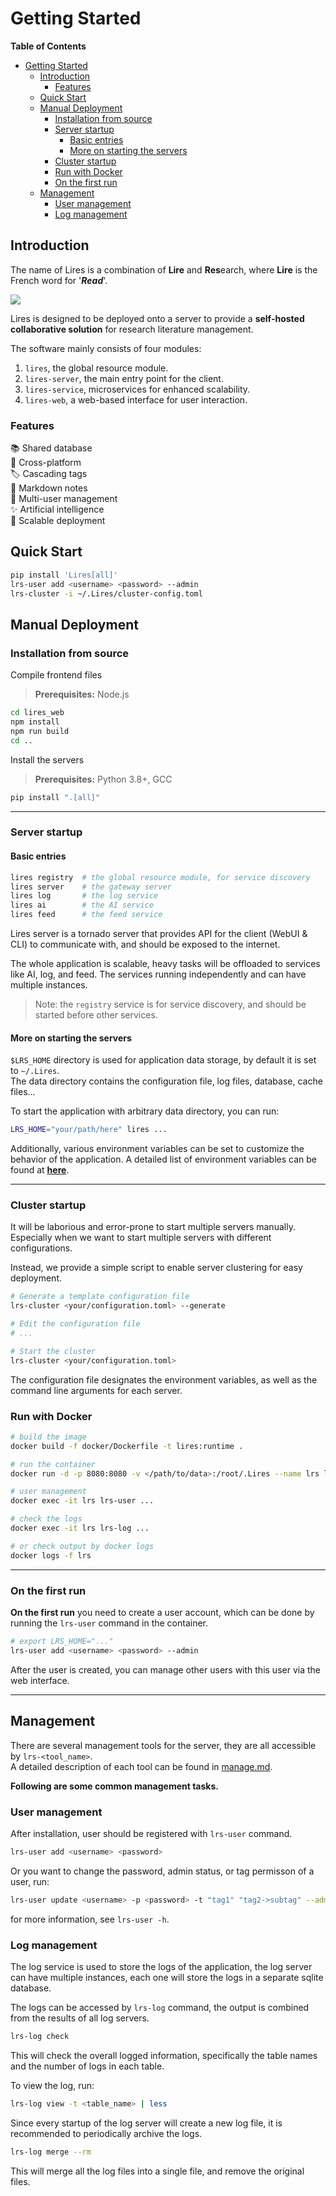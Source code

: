 # Getting Started

<!-- > [!WARNING]  
> This document is for version 1.3.9, needs update.   -->

<!-- START doctoc generated TOC please keep comment here to allow auto update -->
<!-- DON'T EDIT THIS SECTION, INSTEAD RE-RUN doctoc TO UPDATE -->
**Table of Contents**

- [Getting Started](#getting-started)
  - [Introduction](#introduction)
    - [Features](#features)
  - [Quick Start](#quick-start)
  - [Manual Deployment](#manual-deployment)
    - [Installation from source](#installation-from-source)
    - [Server startup](#server-startup)
      - [Basic entries](#basic-entries)
      - [More on starting the servers](#more-on-starting-the-servers)
    - [Cluster startup](#cluster-startup)
    - [Run with Docker](#run-with-docker)
    - [On the first run](#on-the-first-run)
  - [Management](#management)
    - [User management](#user-management)
    - [Log management](#log-management)

<!-- END doctoc generated TOC please keep comment here to allow auto update -->

## Introduction

The name of Lires is a combination of **Lire** and **Res**earch, where **Lire** is the French word for '***Read***'.

![](https://limengxun-imagebed.oss-cn-wuhan-lr.aliyuncs.com/pic/lires_v1.7.3.png)

Lires is designed to be deployed onto a server to provide a **self-hosted collaborative solution** for research literature management.

The software mainly consists of four modules:  
1. `lires`, the global resource module.
2. `lires-server`, the main entry point for the client.
3. `lires-service`, microservices for enhanced scalability. 
4. `lires-web`, a web-based interface for user interaction.

### Features
📚 Shared database  
🔄 Cross-platform  
🏷️ Cascading tags    
📝 Markdown notes  
👥 Multi-user management  
✨ Artificial intelligence  
🚀 Scalable deployment  

## Quick Start

```sh
pip install 'Lires[all]'
lrs-user add <username> <password> --admin
lrs-cluster -i ~/.Lires/cluster-config.toml
```


## Manual Deployment

### Installation from source
Compile frontend files
> **Prerequisites:**  Node.js
```bash
cd lires_web
npm install
npm run build
cd ..
```
Install the servers
> **Prerequisites:**  Python 3.8+, GCC
```bash
pip install ".[all]"
```
---
### Server startup

#### Basic entries
```bash
lires registry  # the global resource module, for service discovery
lires server    # the gateway server
lires log       # the log service
lires ai        # the AI service
lires feed      # the feed service
```
Lires server is a tornado server that provides API for the client (WebUI & CLI) to communicate with, and should be exposed to the internet.    

The whole application is scalable, heavy tasks will be offloaded to services like AI, log, and feed. 
The services running independently and can have multiple instances.
> Note: the `registry` service is for service discovery, and should be started before other services.

#### More on starting the servers
`$LRS_HOME` directory is used for application data storage, by default it is set to `~/.Lires`.  
The data directory contains the configuration file, log files, database, cache files...  

To start the application with arbitrary data directory, you can run: 
```bash
LRS_HOME="your/path/here" lires ...
```

Additionally, various environment variables can be set to customize the behavior of the application. 
A detailed list of environment variables can be found at **[here](./enviromentVariables.md)**.

---

### Cluster startup
It will be laborious and error-prone to start multiple servers manually.  
Especially when we want to start multiple servers with different configurations.  

Instead, we provide a simple script to enable server clustering for easy deployment.  
```sh
# Generate a template configuration file
lrs-cluster <your/configuration.toml> --generate

# Edit the configuration file
# ...

# Start the cluster
lrs-cluster <your/configuration.toml>
```
The configuration file designates the environment variables, as well as the command line arguments for each server.

### Run with Docker
```sh
# build the image
docker build -f docker/Dockerfile -t lires:runtime .

# run the container
docker run -d -p 8080:8080 -v </path/to/data>:/root/.Lires --name lrs lires:runtime

# user management
docker exec -it lrs lrs-user ...

# check the logs
docker exec -it lrs lrs-log ...

# or check output by docker logs
docker logs -f lrs
```

---

### On the first run
**On the first run** you need to create a user account, which can be done by running the `lrs-user` command in the container.
```sh
# export LRS_HOME="..."
lrs-user add <username> <password> --admin
```
After the user is created, you can manage other users with this user via the web interface.

---

## Management
There are several management tools for the server, they are all accessible by `lrs-<tool_name>`.  
A detailed description of each tool can be found in [manage.md](./manage.md).

**Following are some common management tasks.**

### User management
After installation, user should be registered with `lrs-user` command.
```sh
lrs-user add <username> <password>
```
Or you want to change the password, admin status, or tag permisson of a user, run:
```sh
lrs-user update <username> -p <password> -t "tag1" "tag2->subtag" --admin true
```
for more information, see `lrs-user -h`.  

### Log management
The log service is used to store the logs of the application, 
the log server can have multiple instances, each one will store the logs in a separate sqlite database.

The logs can be accessed by `lrs-log` command, the output is combined from the results of all log servers.
```sh
lrs-log check
```
This will check the overall logged information, specifically the table names and the number of logs in each table.

To view the log, run:
```sh
lrs-log view -t <table_name> | less
```

Since every startup of the log server will create a new log file, it is recommended to periodically archive the logs.
```sh
lrs-log merge --rm
```
This will merge all the log files into a single file, and remove the original files.
